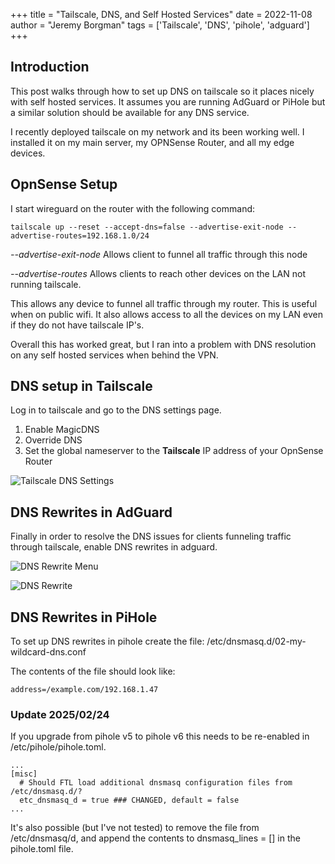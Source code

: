 +++ 
title = "Tailscale, DNS, and Self Hosted Services"
date = 2022-11-08
author = "Jeremy Borgman"
tags = ['Tailscale', 'DNS', 'pihole', 'adguard']
+++

## Introduction
This post walks through how to set up DNS on tailscale so it places nicely with
self hosted services. It assumes you are running AdGuard or PiHole but a similar solution
should be available for any DNS service.

I recently deployed tailscale on my network and its been working well. I
installed it on my main server, my OPNSense Router, and all my edge devices. 

## OpnSense Setup
I start wireguard on the router with the following command:
```
tailscale up --reset --accept-dns=false --advertise-exit-node --advertise-routes=192.168.1.0/24
```

*--advertise-exit-node*  Allows client to funnel all traffic through this node

*--advertise-routes* Allows clients to reach other devices on the LAN not running tailscale.

This allows any device to funnel all traffic through my router. This is useful
when on public wifi. It also allows access to all the devices on my LAN even if
they do not have tailscale IP's.

Overall this has worked great, but I ran into a problem with DNS resolution on
any self hosted services when behind the VPN.

## DNS setup in Tailscale
Log in to tailscale and go to the DNS settings page. 
1. Enable MagicDNS
1. Override DNS
1. Set the global nameserver to the **Tailscale** IP address of your OpnSense
   Router

![Tailscale DNS Settings](/post/tailscale_and_dns/tailscale_dns.png)
## DNS Rewrites in AdGuard
Finally in order to resolve the DNS issues for clients funneling traffic through
tailscale, enable DNS rewrites in adguard.

![DNS Rewrite Menu](/post/tailscale_and_dns/rewrite.png)

![DNS Rewrite](/post/tailscale_and_dns/new_ip.png)


## DNS Rewrites in PiHole
To set up DNS rewrites in pihole create the file:
/etc/dnsmasq.d/02-my-wildcard-dns.conf

The contents of the file should look like:
```
address=/example.com/192.168.1.47
```

### Update 2025/02/24
If you upgrade from pihole v5 to pihole v6 this needs to be re-enabled in /etc/pihole/pihole.toml.

```
...
[misc]
  # Should FTL load additional dnsmasq configuration files from /etc/dnsmasq.d/?
  etc_dnsmasq_d = true ### CHANGED, default = false
...
```

It's also possible (but I've not tested) to remove the file from /etc/dnsmasq/d, and append the contents to dnsmasq_lines = [] in the pihole.toml file.

